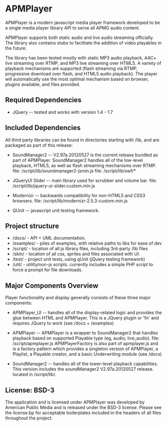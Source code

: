 APMPlayer
=========

APMPlayer is a modern javascript media player framework developed
to be a single media player library API to serve all APMG audio content.

APMPlayer supports both static audio and live audio streaming officially.
The library also contains stubs to facilitate the addition of video playables
in the future.

The library has been tested mostly with static MP3 audio playback, AAC+
live streaming over RTMP, and MP3 live streaming over HTML5.  A variety of
playback mechanisms are supported (flash streaming via RTMP, progressive download
over flash, and HTML5 audio playback).  The player will automatically use the
most optimal mechanism based on browser, plugins available, and files provided.


Required Dependencies
---------------------
* JQuery -- tested and works with version 1.4 - 1.7


Included Dependencies
---------------------
All third party libraries can be found in directories starting with /lib,
and are packaged as part of this release:

* SoundManager2 -- V2.97a.20120527 is the current release bundled as part
of APMPlayer.  SoundManager2 handles all of the low-level playback,
HTML5, as well as flash streaming mechanisms over RTMP.
file: /script/lib/soundmanager2-jsmin.js
file: /script/lib/swf/*

* JQueryUI Slider -- main library used for scrubber and volume bar.
file: /script/lib/jquery-ui-slider.custom.min.js

* Modernizr -- backwards compatibility for non-HTML5 and CSS3 browsers.
file: /script/lib/modernizr-2.5.3-custom.min.js

* QUnit -- javascript unit testing framework.


Project structure
-----------------
* /docs/ -  API + UML documentation.
* /examples/ - piles of examples, with relative paths to libs for ease of dev
* /script/ - location of all js library files, including 3rd-party /lib files
* /skin/ - location of all css, sprites and files associated with UI.
* /test/ - project unit tests, using qUnit (jQuery testing framework)
* /util/ - utility/non-js scripts.  currently includes a simple PHP script
to force a prompt for file downloads.

Major Components Overview
-------------------------
Player functionality and display generally consists of these three major
components:

* APMPlayer_UI -- handles all of the display-related logic and provides
the glue between HTML and APMPlayer.  This is a JQuery plugin or 'fn' and
requires JQuery to work (see /docs + /examples)

* APMPlayer -- APMPlayer is a wrapper to SoundManager2 that handles
playback based on supported Playable type (eg, audio; live_audio).  file:
/script/apmplayer.js  APMPlayerFactory is also part of apmplayer.js and is a
factory pattern which provides a singleton version of APMPlayer, a Playlist,
a Playable creator, and a basic Underwriting module (see /docs)

* SoundManager2 -- handles all of the lower-level playback capabilities.
This version includes the soundManager2 V2.97a.20120527 release.  located in
/script/lib/.


License: BSD-3
--------------
The application  and is licensed under
APMPlayer was developed by American Public Media and is released under
the BSD-3 license.  Please see the license.bp for acceptable boilerplates
included in the headers of all files throughout the project.
